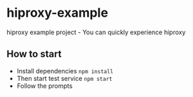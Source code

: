 # hiproxy-example
hiproxy example project - You can quickly experience hiproxy

## How to start

* Install dependencies `npm install`
* Then start test service `npm start`
* Follow the prompts
